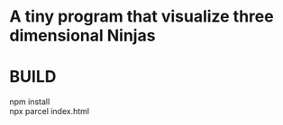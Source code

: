 # A tiny program that visualize three dimensional Ninjas

# BUILD
npm install  
npx parcel index.html
